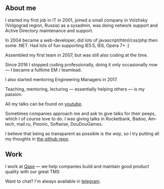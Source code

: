 ## About me

I started my first job in IT in 2001, joined a small company in Volzhsky (Volgograd region, Russia) as a sysadmin, was doing network support and Active Directory maintenance and support.

In 2004 became a web-developer, did lots of javascript/html/css/php then some .NET. Had lots of fun supporting IE5.5, IE6, Opera 7+ :)

Assembled my first team in 2007, but was still also coding at the time.

Since 2016 I stopped coding professionally, doing it only occasionally now — I became a fulltime EM / teamlead.

I also started mentoring Engineering Managers in 2017.

Teaching, mentoring, lecturing — essentially helping others — is my passion.

All my talks can be found on [youtube](https://www.youtube.com/playlist?list=PLFtS8Ah0wZvWS37oveJ0-D5K6V7GWUpqY).

Sometimes companies approach me and ask to give talks for their peeps, which I of course love to do. I was giving talks in Rocketbank, Badoo, Am-tech, mail.ru, Pixonic, Softwise, DouDouGames.

I believe that being as transparent as possible is _the way_, so I try putting all my thoughts in [the github repo](https://github.com/sharovatov/teamlead).

## Work

I work at [Qase](https://qase.io) — we help companies build and maintain good product quality with our great TMS

Want to chat? I'm always available in [telegram](https://t.me/vitaly19842).

